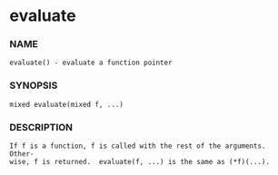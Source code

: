 # evaluate

### NAME

    evaluate() - evaluate a function pointer

### SYNOPSIS

    mixed evaluate(mixed f, ...)

### DESCRIPTION

    If f is a function, f is called with the rest of the arguments.  Other‐
    wise, f is returned.  evaluate(f, ...) is the same as (*f)(...).

